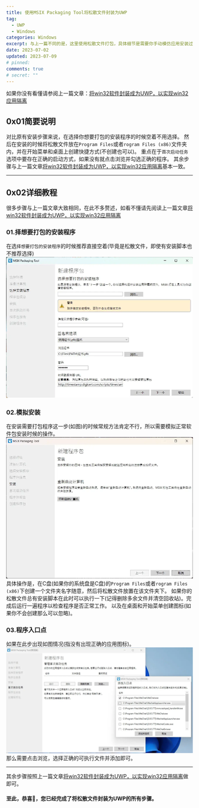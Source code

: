 ```yaml
---
title: 使用MSIX Packaging Tool将松散文件封装为UWP
tag:
  - UWP
  - Windows
categories: Windows
excerpt: 与上一篇不同的是，这里使用松散文件打包，具体细节是需要你手动模仿应用安装过程，将松散文件放置在<code>Program Files</code>目录内并创建开始菜单快捷方式
date: 2023-07-02
updated: 2023-07-09
# pinned: 
comments: true
# secret: ""
---
```


如果你没有看懂请参阅上一篇文章：[将win32软件封装成为UWP，以实现win32应用隔离](/win32-to-MSIX/)

## 0x01简要说明
对比原有安装步骤来说，在选择你想要打包的安装程序的时候空着不用选择。
然后在安装的时候将松散文件放在`Program Files`或者`rogram Files (x86)`文件夹内，并在开始菜单和桌面上创建快捷方式(不创建也可以)。
重点在于`首次启动任务`选项中要存在正确的启动方式，如果没有就点击浏览并勾选正确的程序。
其余步骤与上一篇文章[将win32软件封装成为UWP，以实现win32应用隔离](/win32-to-MSIX/)基本一致。

---

## 0x02详细教程
很多步骤与上一篇文章大致相同，在此不多赘述，如看不懂请先阅读上一篇文章[将win32软件封装成为UWP，以实现win32应用隔离](/win32-to-MSIX/)

### 01.择想要打包的安装程序
在选`择想要打包的安装程序`的时候推荐直接空着(毕竟是松散文件，即使有安装脚本也不推荐选择)
![择想要打包的安装程序](./Loose-win32-to-MSIX/1.webp)

### 02.模拟安装
在安装需要打包程序这一步(如图)的时候常规方法肯定不行，所以需要模拟正常软件包安装时候的操作。
![安装需要打包程序](./Loose-win32-to-MSIX/2.webp)
具体操作是，在C盘(如果你的系统盘是C盘)的`Program Files`或者`rogram Files (x86)`下创建一个文件夹名字随意，然后将松散文件放置在该文件夹下。
如果你的松散文件总有安装脚本在此时可以执行一下(记得删除多余文件并清空回收站)。完成后运行一遍程序以检查程序是否正常工作。
以及在桌面和开始菜单创建图标(如果你不会创建那么可以忽略)。

### 03.程序入口点
如果在此步出现如图情况(指没有出现正确的应用图标)。
![程序入口点](./Loose-win32-to-MSIX/3.webp)
那么需要点击浏览，选择正确的可执行文件并添加即可。

---

其余步骤按照上一篇文章[将win32软件封装成为UWP，以实现win32应用隔离](/win32-to-MSIX/)做即可。
#### 至此，恭喜🎉，您已经完成了将松散文件封装为UWP的所有步骤。